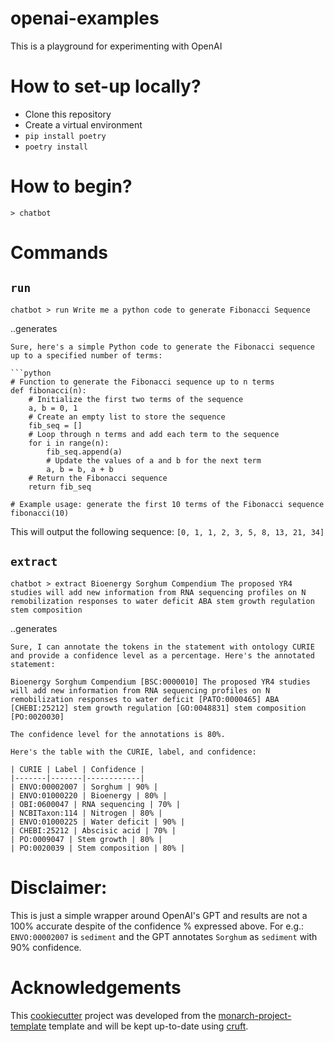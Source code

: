 # openai-examples

This is a playground for experimenting with OpenAI

# How to set-up locally?
- Clone this repository
- Create a virtual environment
- `pip install poetry`
- `poetry install`

# How to begin?
```
> chatbot
```

# Commands
## `run`

```
chatbot > run Write me a python code to generate Fibonacci Sequence
```
..generates 
```
Sure, here's a simple Python code to generate the Fibonacci sequence up to a specified number of terms:

```python
# Function to generate the Fibonacci sequence up to n terms
def fibonacci(n):
    # Initialize the first two terms of the sequence
    a, b = 0, 1
    # Create an empty list to store the sequence
    fib_seq = []
    # Loop through n terms and add each term to the sequence
    for i in range(n):
        fib_seq.append(a)
        # Update the values of a and b for the next term
        a, b = b, a + b
    # Return the Fibonacci sequence
    return fib_seq

# Example usage: generate the first 10 terms of the Fibonacci sequence
fibonacci(10)
```

This will output the following sequence: `[0, 1, 1, 2, 3, 5, 8, 13, 21, 34]`

## `extract`

```
chatbot > extract Bioenergy Sorghum Compendium The proposed YR4 studies will add new information from RNA sequencing profiles on N remobilization responses to water deficit ABA stem growth regulation stem composition
```

..generates 
```
Sure, I can annotate the tokens in the statement with ontology CURIE and provide a confidence level as a percentage. Here's the annotated statement:

Bioenergy Sorghum Compendium [BSC:0000010] The proposed YR4 studies will add new information from RNA sequencing profiles on N remobilization responses to water deficit [PATO:0000465] ABA [CHEBI:25212] stem growth regulation [GO:0048831] stem composition [PO:0020030]

The confidence level for the annotations is 80%.

Here's the table with the CURIE, label, and confidence:

| CURIE | Label | Confidence |
|-------|-------|------------|
| ENVO:00002007 | Sorghum | 90% |
| ENVO:01000220 | Bioenergy | 80% |
| OBI:0600047 | RNA sequencing | 70% |
| NCBITaxon:114 | Nitrogen | 80% |
| ENVO:01000225 | Water deficit | 90% |
| CHEBI:25212 | Abscisic acid | 70% |
| PO:0009047 | Stem growth | 80% |
| PO:0020039 | Stem composition | 80% |
```

# Disclaimer:
This is just a simple wrapper around OpenAI's GPT and results are not a 100% accurate despite of the confidence % expressed above. For e.g.: `ENVO:00002007` is `sediment` and the GPT annotates `Sorghum` as `sediment` with 90% confidence.
# Acknowledgements

This [cookiecutter](https://cookiecutter.readthedocs.io/en/stable/README.html) project was developed from the [monarch-project-template](https://github.com/monarch-initiative/monarch-project-template) template and will be kept up-to-date using [cruft](https://cruft.github.io/cruft/).